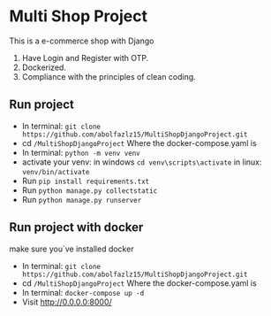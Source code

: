 # Multi Shop Project
This is a e-commerce shop with Django


1. Have Login and Register with OTP.
2. Dockerized.
3. Compliance with the principles of clean coding.

## Run project
- In terminal: `git clone https://github.com/abolfazlz15/MultiShopDjangoProject.git`
- cd `/MultiShopDjangoProject` Where the docker-compose.yaml is
- In terminal: `python -m venv venv`
- activate your venv: in windows `cd venv\scripts\activate` in linux: `venv/bin/activate`
- Run `pip install requirements.txt`
- Run `python manage.py collectstatic`
- Run `python manage.py runserver`

## Run project with docker
make sure you`ve installed docker
- In terminal: `git clone https://github.com/abolfazlz15/MultiShopDjangoProject.git`
- cd `/MultiShopDjangoProject` Where the docker-compose.yaml is
- In terminal: `docker-compose up -d`
- Visit http://0.0.0.0:8000/ 